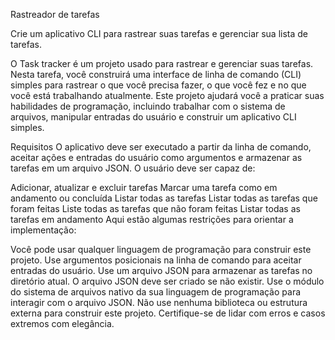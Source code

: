 Rastreador de tarefas

Crie um aplicativo CLI para rastrear suas tarefas e gerenciar sua lista de tarefas.

O Task tracker é um projeto usado para rastrear e gerenciar suas tarefas. Nesta tarefa, você construirá uma interface de linha de comando (CLI) simples para rastrear o que você precisa fazer, o que você fez e no que você está trabalhando atualmente. Este projeto ajudará você a praticar suas habilidades de programação, incluindo trabalhar com o sistema de arquivos, manipular entradas do usuário e construir um aplicativo CLI simples.

Requisitos
O aplicativo deve ser executado a partir da linha de comando, aceitar ações e entradas do usuário como argumentos e armazenar as tarefas em um arquivo JSON. O usuário deve ser capaz de:

Adicionar, atualizar e excluir tarefas
Marcar uma tarefa como em andamento ou concluída
Listar todas as tarefas
Listar todas as tarefas que foram feitas
Liste todas as tarefas que não foram feitas
Listar todas as tarefas em andamento
Aqui estão algumas restrições para orientar a implementação:

Você pode usar qualquer linguagem de programação para construir este projeto.
Use argumentos posicionais na linha de comando para aceitar entradas do usuário.
Use um arquivo JSON para armazenar as tarefas no diretório atual.
O arquivo JSON deve ser criado se não existir.
Use o módulo do sistema de arquivos nativo da sua linguagem de programação para interagir com o arquivo JSON.
Não use nenhuma biblioteca ou estrutura externa para construir este projeto.
Certifique-se de lidar com erros e casos extremos com elegância.